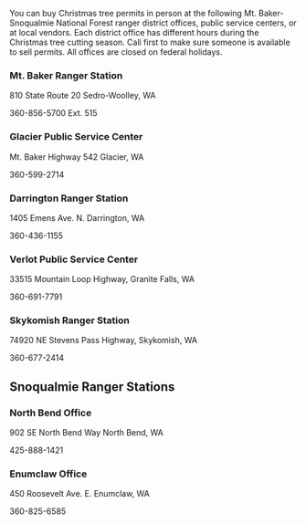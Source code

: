 You can buy Christmas tree permits in person at the following Mt. Baker-Snoqualmie National Forest ranger district offices, public service centers, or at local vendors. Each district office has different hours during the Christmas tree cutting season. Call first to make sure someone is available to sell permits. All offices are closed on federal holidays.

### Mt. Baker Ranger Station
810 State Route 20 
Sedro-Woolley, WA

360-856-5700 Ext. 515 

### Glacier Public Service Center
Mt. Baker Highway 542 
Glacier, WA

360-599-2714 

### Darrington Ranger Station
1405 Emens Ave. N. 
Darrington, WA 

360-436-1155 

### Verlot Public Service Center
33515 Mountain Loop Highway, 
Granite Falls, WA 

360-691-7791

### Skykomish Ranger Station
74920 NE Stevens Pass Highway, 
Skykomish, WA

360-677-2414 

## Snoqualmie Ranger Stations 

### North Bend Office
902 SE North Bend Way 
North Bend, WA

425-888-1421 

### Enumclaw Office
450 Roosevelt Ave. E. 
Enumclaw, WA

360-825-6585 

